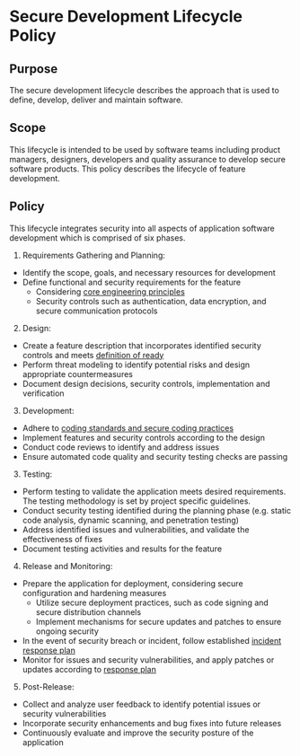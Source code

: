 # Secure Development Lifecycle Policy

## Purpose
The secure development lifecycle describes the approach that is used to define, develop, deliver and maintain software. 

## Scope
This lifecycle is intended to be used by software teams including product managers, designers, developers and quality assurance to develop secure software products. This policy describes the lifecycle of feature development.

## Policy
This lifecycle integrates security into all aspects of application software development which is comprised of six phases. 

1. Requirements Gathering and Planning:
  - Identify the scope, goals, and necessary resources for development
  - Define functional and security requirements for the feature 
    - Considering [core engineering principles](https://github.com/MetaMask/contributor-docs/blob/main/policies/engineering-principles.md)
    - Security controls such as authentication, data encryption, and secure communication protocols

2. Design:
- Create a feature description that incorporates identified security controls and meets [definition of ready](https://www.notion.so/What-is-the-Definition-of-Ready-fa1df34b96734791be1293d4f536869c)
- Perform threat modeling to identify potential risks and design appropriate countermeasures
- Document design decisions, security controls, implementation and verification

3. Development:
- Adhere to [coding standards and secure coding practices](https://github.com/MetaMask/contributor-docs/tree/main/guides)
- Implement features and security controls according to the design
- Conduct code reviews to identify and address issues
- Ensure automated code quality and security testing checks are passing

3. Testing:
- Perform testing to validate the application meets desired requirements. The testing methodology is set by project specific guidelines. 
- Conduct security testing identified during the planning phase (e.g. static code analysis, dynamic scanning, and penetration testing)
- Address identified issues and vulnerabilities, and validate the effectiveness of fixes
- Document testing activities and results for the feature

4. Release and Monitoring:
- Prepare the application for deployment, considering secure configuration and hardening measures
    - Utilize secure deployment practices, such as code signing and secure distribution channels
    - Implement mechanisms for secure updates and patches to ensure ongoing security
- In the event of security breach or incident, follow established [incident response plan](https://www.notion.so/General-Incident-Response-Playbook-f221656d1fb2415e805f29f26fabac93)
- Monitor for issues and security vulnerabilities, and apply patches or updates according to [response plan](https://www.notion.so/MetaMask-Triaging-Framework-53bf8b5377fc4ceaad34177fc6e8740e#a200109fe0894c96876527a4290b4c0a)

5. Post-Release:
- Collect and analyze user feedback to identify potential issues or security vulnerabilities
- Incorporate security enhancements and bug fixes into future releases
- Continuously evaluate and improve the security posture of the application